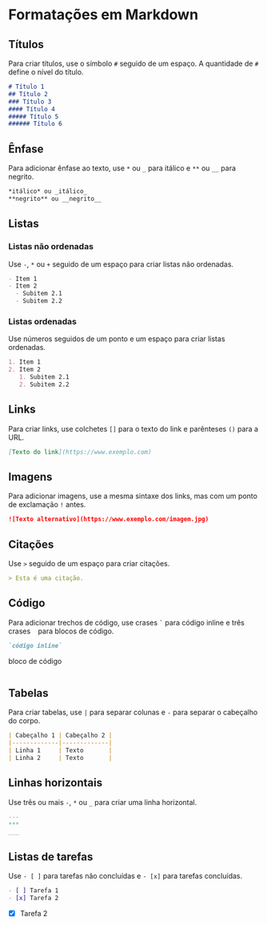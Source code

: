 <!-- markdownlint-disable -->

# Formatações em Markdown

## Títulos
Para criar títulos, use o símbolo `#` seguido de um espaço. A quantidade de `#` define o nível do título.

```markdown
# Título 1
## Título 2
### Título 3
#### Título 4
##### Título 5
###### Título 6
```

## Ênfase
Para adicionar ênfase ao texto, use `*` ou `_` para itálico e `**` ou `__` para negrito.

```markdown
*itálico* ou _itálico_
**negrito** ou __negrito__
```

## Listas
### Listas não ordenadas
Use `-`, `*` ou `+` seguido de um espaço para criar listas não ordenadas.

```markdown
- Item 1
- Item 2
  - Subitem 2.1
  - Subitem 2.2
```

### Listas ordenadas
Use números seguidos de um ponto e um espaço para criar listas ordenadas.

```markdown
1. Item 1
2. Item 2
   1. Subitem 2.1
   2. Subitem 2.2
```

## Links
Para criar links, use colchetes `[]` para o texto do link e parênteses `()` para a URL.

```markdown
[Texto do link](https://www.exemplo.com)
```

## Imagens
Para adicionar imagens, use a mesma sintaxe dos links, mas com um ponto de exclamação `!` antes.

```markdown
![Texto alternativo](https://www.exemplo.com/imagem.jpg)
```

## Citações
Use `>` seguido de um espaço para criar citações.

```markdown
> Esta é uma citação.
```

## Código
Para adicionar trechos de código, use crases `` ` `` para código inline e três crases ``` ``` para blocos de código.

```markdown
`código inline`

```
bloco de código
```
```

## Tabelas
Para criar tabelas, use `|` para separar colunas e `-` para separar o cabeçalho do corpo.

```markdown
| Cabeçalho 1 | Cabeçalho 2 |
|-------------|-------------|
| Linha 1     | Texto       |
| Linha 2     | Texto       |
```

## Linhas horizontais
Use três ou mais `-`, `*` ou `_` para criar uma linha horizontal.

```markdown
---
***
___
```

## Listas de tarefas

Use `- [ ]` para tarefas não concluídas e `- [x]` para tarefas concluídas.

```markdown
- [ ] Tarefa 1
- [x] Tarefa 2
```
- [x] Tarefa 2
```
